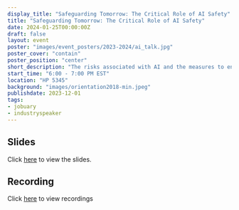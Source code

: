 ```yaml
---
display_title: "Safeguarding Tomorrow: The Critical Role of AI Safety"
title: "Safeguarding Tomorrow: The Critical Role of AI Safety"
date: 2024-01-25T00:00:00Z
draft: false
layout: event
poster: "images/event_posters/2023-2024/ai_talk.jpg"
poster_cover: "contain"
poster_position: "center"
short_description: "The risks associated with AI and the measures to ensure our safety"
start_time: "6:00 - 7:00 PM EST"
location: "HP 5345"
background: "images/orientation2018-min.jpeg"
publishdate: 2023-12-01
tags:
- jobuary
- industryspeaker
---
```

## Slides
Click [here](/pdfs/2023-2024/Safeguarding-Tomorrow-The-Critical-Role-of-AI-Safety.pdf) to view the slides.

## Recording
Click [here]() to view recordings